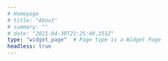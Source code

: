 ```yaml
---
# Homepage
# title: "About"
# summary: ""
# date: "2021-04-30T21:25:40.351Z"
type: "widget_page"  # Page type is a Widget Page
headless: true
---
```

